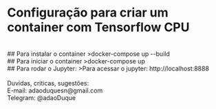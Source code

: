 # Configuração para criar um container com Tensorflow CPU

<br />
## Para instalar o container
>docker-compose up --build

<br />
## Para iniciar o container
>docker-compose up

<br />
## Para rodar o Jupyter:
>Para acessar o jupyter: http://localhost:8888

<br />
<br />
Duvidas, criticas, sugestões:<br>
E-mail: adaoduquesn@gmail.com<br>
Telegram: @adaoDuque <br>


